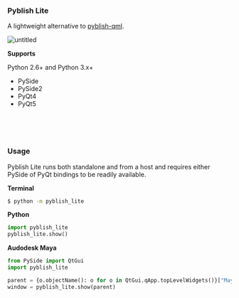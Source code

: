 ### Pyblish Lite

A lightweight alternative to [pyblish-qml](https://github.com/pyblish/pyblish-qml).

![untitled](https://cloud.githubusercontent.com/assets/2152766/14935732/054d938c-0ed3-11e6-9468-a3935a0e5184.gif)

**Supports**

Python 2.6+ and Python 3.x+

- PySide
- PySide2
- PyQt4
- PyQt5

<br>
<br>
<br>

### Usage

Pyblish Lite runs both standalone and from a host and requires either PySide of PyQt bindings to be readily available.

**Terminal**

```bash
$ python -m pyblish_lite
```

**Python**

```python
import pyblish_lite
pyblish_lite.show()
```

**Audodesk Maya**

```python
from PySide import QtGui
import pyblish_lite

parent = {o.objectName(): o for o in QtGui.qApp.topLevelWidgets()}["MayaWindow"]
window = pyblish_lite.show(parent)
```
